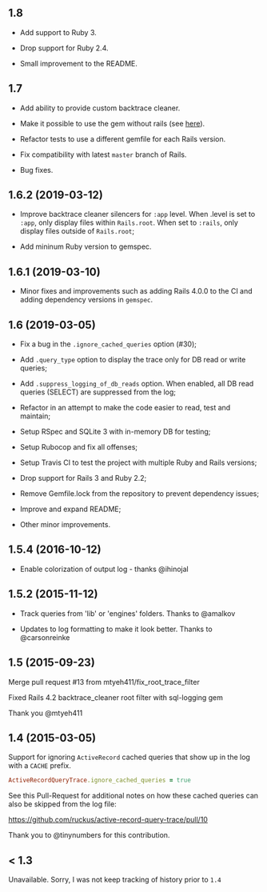 ## 1.8

* Add support to Ruby 3.

* Drop support for Ruby 2.4.

* Small improvement to the README.

## 1.7

* Add ability to provide custom backtrace cleaner.

* Make it possible to use the gem without rails (see
[here](https://github.com/brunofacca/active-record-query-trace/issues/9#issuecomment-544443322)).

* Refactor tests to use a different gemfile for each Rails version.

* Fix compatibility with latest `master` branch of Rails.

* Bug fixes.

## 1.6.2 (2019-03-12)

* Improve backtrace cleaner silencers for `:app` level. When .level is set to
`:app`, only display files within `Rails.root`. When set to `:rails`, only
display files outside of `Rails.root`;

* Add mininum Ruby version to gemspec.

## 1.6.1 (2019-03-10)

* Minor fixes and improvements such as adding Rails 4.0.0 to the CI and adding
dependency versions in `gemspec`.

## 1.6 (2019-03-05)

* Fix a bug in the `.ignore_cached_queries` option (#30);

* Add `.query_type` option to display the trace only for DB read or write queries;

* Add `.suppress_logging_of_db_reads` option. When enabled, all DB read queries 
(SELECT) are suppressed from the log;

* Refactor in an attempt to make the code easier to read, test and maintain;

* Setup RSpec and SQLite 3 with in-memory DB for testing;

* Setup Rubocop and fix all offenses;

* Setup Travis CI to test the project with multiple Ruby and Rails versions;

* Drop support for Rails 3 and Ruby 2.2;

* Remove Gemfile.lock from the repository to prevent dependency issues;

* Improve and expand README;

* Other minor improvements.

## 1.5.4 (2016-10-12)

* Enable colorization of output log - thanks @ihinojal

## 1.5.2 (2015-11-12)

* Track queries from 'lib' or 'engines' folders. Thanks to @amalkov

* Updates to log formatting to make it look better. Thanks to @carsonreinke

## 1.5 (2015-09-23)

Merge pull request #13 from mtyeh411/fix_root_trace_filter

Fixed Rails 4.2 backtrace_cleaner root filter with sql-logging gem

Thank you @mtyeh411

## 1.4 (2015-03-05)

Support for ignoring `ActiveRecord` cached queries that show up in the log with a `CACHE` prefix.

```ruby
ActiveRecordQueryTrace.ignore_cached_queries = true
```

See this Pull-Request for additional notes on how these cached queries can also be skipped from the log file:

https://github.com/ruckus/active-record-query-trace/pull/10

Thank you to @tinynumbers for this contribution.

## < 1.3

Unavailable. Sorry, I was not keep tracking of history prior to `1.4`
